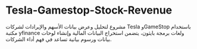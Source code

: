 # Tesla-Gamestop-Stock-Revenue
مشروع لتحليل وعرض بيانات الأسهم والإيرادات لشركات Tesla وGameStop باستخدام مكتبة yfinance ولغات برمجة بايثون، يتضمن استخراج البيانات المالية وإنشاء لوحات بيانات ورسوم بيانية تساعد في فهم أداء الشركات.
